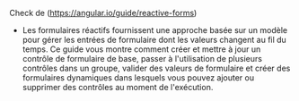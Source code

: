 Check de (https://angular.io/guide/reactive-forms)
- Les formulaires réactifs fournissent une approche basée sur un modèle pour gérer les entrées de formulaire dont les valeurs changent au fil du temps. Ce guide vous montre comment créer et mettre à jour un contrôle de formulaire de base, passer à l'utilisation de plusieurs contrôles dans un groupe, valider des valeurs de formulaire et créer des formulaires dynamiques dans lesquels vous pouvez ajouter ou supprimer des contrôles au moment de l'exécution.
